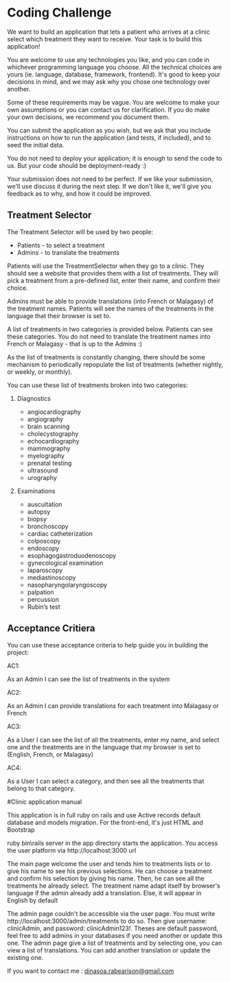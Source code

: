 # Coding Challenge

We want to build an application that lets a patient who arrives at a clinic
select which treatment they want to receive. Your task is to build this
application!

You are welcome to use any technologies you like, and you can code in whichever
programming language you choose. All the technical choices are yours (ie.
language, database, framework, frontend). It's good to keep your decisions in
mind, and we may ask why you chose one technology over another.

Some of these requirements may be vague. You are welcome to make your own
assumptions or you can contact us for clarification. If you do make your own
decisions, we recommend you document them.

You can submit the application as you wish, but we ask that you include
instructions on how to run the application (and tests, if included), and to
seed the initial data.

You do not need to deploy your application; it is enough to send the code to
us. But your code should be deployment-ready :)

Your submission does not need to be perfect. If we like your submission, we'll
use discuss it during the next step. If we don't like it, we'll give you
feedback as to why, and how it could be improved.

## Treatment Selector

The Treatment Selector will be used by two people:

 * Patients - to select a treatment
 * Admins - to translate the treatments

Patients will use the TreatmentSelector when they go to a clinic. They should
see a website that provides them with a list of treatments. They will pick a
treatment from a pre-defined list, enter their name, and confirm their choice.

Admins must be able to provide translations (into French or Malagasy) of the
treatment names. Patients will see the names of the treatments in the language
that their browser is set to.

A list of treatments in two categories is provided below. Patients can see
these categories. You do not need to translate the treatment names into French
or Malagasy - that is up to the Admins :)

As the list of treatments is constantly changing, there should be some
mechanism to periodically repopulate the list of treatments (whether nightly,
or weekly, or monthly).

You can use these list of treatments broken into two categories:

 1. Diagnostics

    * angiocardiography
    * angiography
    * brain scanning
    * cholecystography
    * echocardiography
    * mammography
    * myelography
    * prenatal testing
    * ultrasound
    * urography

 2. Examinations

    * auscultation
    * autopsy
    * biopsy
    * bronchoscopy
    * cardiac catheterization
    * colposcopy
    * endoscopy
    * esophagogastroduodenoscopy
    * gynecological examination
    * laparoscopy
    * mediastinoscopy
    * nasopharyngolaryngoscopy
    * palpation
    * percussion
    * Rubin’s test

## Acceptance Critiera

You can use these acceptance criteria to help guide you in building the project:

AC1:

As an Admin
I can see the list of treatments in the system

AC2:

As an Admin
I can provide translations for each treatment into Malagasy or French

AC3:

As a User
I can see the list of all the treatments, enter my name, and select one
and the treatments are in the language that my browser is set to (English, French, or Malagasy)

AC4:

As a User
I can select a category, and then see all the treatments that belong to that category.

#Clinic application manual

This application is in full ruby on rails and use Active records default database and models migration.
For the front-end, it's just HTML and Bootstrap

ruby bin\rails server in the app directory starts the application.
You access the user platform via http://localhost:3000 url

The main page welcome the user and tends him to treatments lists or to give his name to see his previous selections.
He can choose a treatment and confirm his selection by giving his name.
Then, he can see all the treatments he already select.
The treatment name adapt itself by browser's language if the admin already add a translation. Else, it will appear in English by default

The admin page couldn't be accessible via the user page.
You must write http://localhost:3000/admin/treatments to do so.
Then give username: clinicAdmin, and password: clinicAdmin123!. Theses are default password, feel free to add admins in your databases if you need another or update this one.
The admin page give a list of treatments and by selecting one, you can view a list of translations.
You can add another translation or update the existing one.

If you want to contact me : dinasoa.rabearison@gmail.com